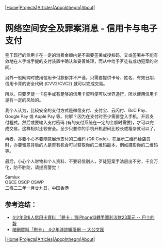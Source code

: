 |[Home](/README.md)|[Projects](/projects.md)|[Articles](/articles.md)|[Apophthegm](/apophthegm.md)|[About](/about.md)|

# 网络空间安全及罪案消息 - 信用卡与电子支付

鉴于现行的信用卡在一定的消费金额内是不需要签署或授权码，又或签署并不能有效地在人手或手提的支付装置中确认和妥善处理，而从中给予歹徒有成功犯案的空间。

另外一般网购时使用信用卡付款都并不严谨，只需要提供卡号、姓名、有效日期、信用卡背的安全代码 (CVV2/CVC2) 就可以完成交易。

所以，只要歹徒一卡在手或有足够的信用卡资料便可以世界通行，所以使用信用卡是有一定的风险的。

我个人认为，比较安全的支付方式是微信支付、支付宝、云闪付、BoC Pay、Google Pay 或 Apple Pay 等。何觧？因为在支付时至少需要登入手机，开启支付程式，然后或要输入支付密码 (有的支付系统在一定的金额时需要)，才可以完成交易，这样相对比较安全。至少只要你的手机开机密码比较长或複杂就可以了。

再者，亦要小心不要随意展示支付的二维码 (QR Code)，在展示二维码给店员时，亦要留意背后的人是否有机会可以获取你的二维码副本，例如摄影你的二维码等。

最后，小心个人财物和个人资料、不要轻信别人，歹徒犯案手法层出不穷，千变万化，防不胜防，请提高警觉！

Samiux  
OSCE  OSCP  OSWP  
二零二二年一月廿九日，中国香港  

## 参考连结：

- [4少年盜8人信用卡資料 「鎅卡」買iPhone13轉手圖利涉款23萬元 -- 巴士的報](https://www.bastillepost.com/hongkong/article/11371208-4%e7%94%b7%e7%ab%a5%e8%a8%ad%e5%81%87%e9%83%b5%e6%94%bf%e7%b6%b2%e7%ab%99-%e5%81%b7%e4%bf%a1%e7%94%a8%e5%8d%a1%e8%b3%87%e6%96%99%e8%b2%b7iphone%e8%a2%ab%e6%8d%95?current_cat=3)  
- [暗網買料「𠝹卡」　4少年涉詐騙落網 -- 大公文匯](https://www.tkww.hk/a/202209/24/AP632e4880e4b0a46902a7dcc0.html)  

|[Home](/README.md)|[Projects](/projects.md)|[Articles](/articles.md)|[Apophthegm](/apophthegm.md)|[About](/about.md)|
